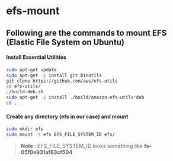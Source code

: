 # efs-mount

## Following are the commands to mount EFS (Elastic File System on Ubuntu)

#### Install Essential Utilities

```sh
sudo apt-get update
sudo apt-get -y install git binutils
git clone https://github.com/aws/efs-utils
cd efs-utils/
./build-deb.sh
sudo apt-get -y install ./build/amazon-efs-utils*deb
cd ..
```

#### Create any directory (efs in our case) and mount

```sh
sudo mkdir efs
sudo mount -t efs EFS_FILE_SYSTEM_ID efs/
```
> **Note** : EFS_FILE_SYSTEM_ID looks something like **fs-05f0e931af63cf504**

